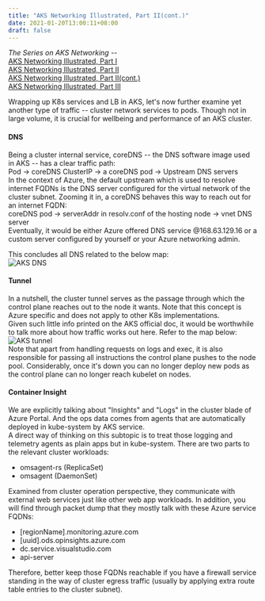 ```yaml
---
title: "AKS Networking Illustrated, Part II(cont.)"
date: 2021-01-20T13:00:11+08:00
draft: false
---
```

*The Series on AKS Networking --*  
[AKS Networking Illustrated, Part I](https://kuzhao.github.io/k8s/aks_networking_i/)  
[AKS Networking Illustrated, Part II](https://kuzhao.github.io/k8s/aks_networking_ii/)  
[AKS Networking Illustrated, Part II(cont.)](https://kuzhao.github.io/k8s/aks_networking_ii_cont/)  
[AKS Networking Illustrated, Part III](https://kuzhao.github.io/k8s/aks_networking_iii/)  

Wrapping up K8s services and LB in AKS, let's now further examine yet another type of traffic -- cluster network services to pods. Though not in large volume, it is crucial for wellbeing and performance of an AKS cluster. 

#### DNS
Being a cluster internal service, coreDNS -- the DNS software image used in AKS -- has a clear traffic path:  
Pod -> coreDNS ClusterIP -> a coreDNS pod -> Upstream DNS servers  
In the context of Azure, the default upstream which is used to resolve internet FQDNs is the DNS server configured for the virtual network of the cluster subnet. Zooming it in, a coreDNS behaves this way to reach out for an internet FQDN:  
coreDNS pod -> serverAddr in resolv.conf of the hosting node -> vnet DNS server  
Eventually, it would be either Azure offered DNS service @168.63.129.16 or a custom server configured by yourself or your Azure networking admin.

This concludes all DNS related to the below map:  
![AKS DNS](/img/aks_dns.png)

#### Tunnel
In a nutshell, the cluster tunnel serves as the passage through which the control plane reaches out to the node it wants. Note that this concept is Azure specific and does not apply to other K8s implementations.  
Given such little info printed on the AKS official doc, it would be worthwhile to talk more about how traffic works out here. Refer to the map below:  
![AKS tunnel](/img/aks_tunnel.png)  
Note that apart from handling requests on logs and exec, it is also responsible for passing all instructions the control plane pushes to the node pool. Considerably, once it's down you can no longer deploy new pods as the control plane can no longer reach kubelet on nodes.

#### Container Insight
We are explicitly talking about "Insights" and "Logs" in the cluster blade of Azure Portal. And the ops data comes from agents that are automatically deployed in kube-system by AKS service.  
A direct way of thinking on this subtopic is to treat those logging and telemetry agents as plain apps but in kube-system. There are two parts to the relevant cluster workloads:
- omsagent-rs (ReplicaSet)
- omsagent (DaemonSet)

Examined from cluster operation perspective, they communicate with external web services just like other web app workloads. In addition, you will find through packet dump that they mostly talk with these Azure service FQDNs:
- [regionName].monitoring.azure.com
- [uuid].ods.opinsights.azure.com
- dc.service.visualstudio.com
- api-server

Therefore, better keep those FQDNs reachable if you have a firewall service standing in the way of cluster egress traffic (usually by applying extra route table entries to the cluster subnet).